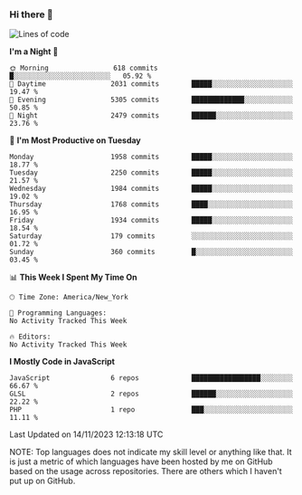 ### Hi there 👋

<!--
**LynxJinxxy/LynxJinxxy** is a ✨ _special_ ✨ repository because its `README.md` (this file) appears on your GitHub profile.

Here are some ideas to get you started:

- 🔭 I’m currently working on ...
- 🌱 I’m currently learning ...
- 👯 I’m looking to collaborate on ...
- 🤔 I’m looking for help with ...
- 💬 Ask me about ...
- 📫 How to reach me: ...
- 😄 Pronouns: ...
- ⚡ Fun fact: ...
-->

<!--START_SECTION:waka-->
![Lines of code](https://img.shields.io/badge/From%20Hello%20World%20I%27ve%20Written-26.2%20million%20lines%20of%20code-blue)

**I'm a Night 🦉** 

```text
🌞 Morning                618 commits         █░░░░░░░░░░░░░░░░░░░░░░░░   05.92 % 
🌆 Daytime                2031 commits        █████░░░░░░░░░░░░░░░░░░░░   19.47 % 
🌃 Evening                5305 commits        █████████████░░░░░░░░░░░░   50.85 % 
🌙 Night                  2479 commits        ██████░░░░░░░░░░░░░░░░░░░   23.76 % 
```
📅 **I'm Most Productive on Tuesday** 

```text
Monday                   1958 commits        █████░░░░░░░░░░░░░░░░░░░░   18.77 % 
Tuesday                  2250 commits        █████░░░░░░░░░░░░░░░░░░░░   21.57 % 
Wednesday                1984 commits        █████░░░░░░░░░░░░░░░░░░░░   19.02 % 
Thursday                 1768 commits        ████░░░░░░░░░░░░░░░░░░░░░   16.95 % 
Friday                   1934 commits        █████░░░░░░░░░░░░░░░░░░░░   18.54 % 
Saturday                 179 commits         ░░░░░░░░░░░░░░░░░░░░░░░░░   01.72 % 
Sunday                   360 commits         █░░░░░░░░░░░░░░░░░░░░░░░░   03.45 % 
```


📊 **This Week I Spent My Time On** 

```text
🕑︎ Time Zone: America/New_York

💬 Programming Languages: 
No Activity Tracked This Week

🔥 Editors: 
No Activity Tracked This Week
```

**I Mostly Code in JavaScript** 

```text
JavaScript               6 repos             █████████████████░░░░░░░░   66.67 % 
GLSL                     2 repos             ██████░░░░░░░░░░░░░░░░░░░   22.22 % 
PHP                      1 repo              ███░░░░░░░░░░░░░░░░░░░░░░   11.11 % 
```




 Last Updated on 14/11/2023 12:13:18 UTC
<!--END_SECTION:waka-->
NOTE: Top languages does not indicate my skill level or anything like that. It is just a metric of which languages have been hosted by me on GitHub based on the usage across repositories. There are others which I haven't put up on GitHub.
